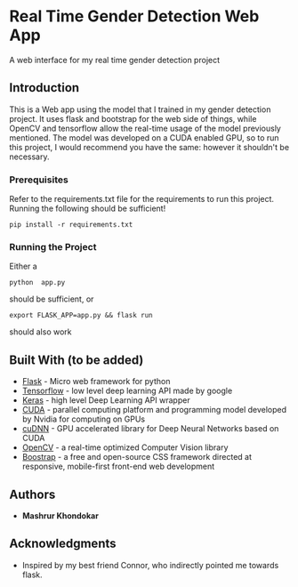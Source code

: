# Real Time Gender Detection Web App

 A web interface for my real time gender detection project

## Introduction

This is a Web app using the model that I trained in my gender detection project. It uses flask and bootstrap for the web side of things, while OpenCV and tensorflow allow the real-time usage of the model previously mentioned. The model was developed on a CUDA enabled GPU, so to run this project, I would recommend you have the same: however it shouldn't be necessary.

### Prerequisites

Refer to the requirements.txt file for the requirements to run this project.
Running the following should be sufficient!
```
pip install -r requirements.txt
```

### Running the Project

Either a 
```
python  app.py
```
should be sufficient, or
```
export FLASK_APP=app.py && flask run
```
should also work

## Built With (to be added)

* [Flask](https://flask.palletsprojects.com/en/2.0.x/) - Micro web framework for python
* [Tensorflow](https://www.tensorflow.org) - low level deep learning API made by google
* [Keras](https://keras.io/) - high level Deep Learning API wrapper
* [CUDA](https://developer.nvidia.com/cuda-toolkit) - parallel computing platform and programming model developed by Nvidia for computing on GPUs
* [cuDNN](https://developer.nvidia.com/cudnn) - GPU accelerated library for Deep Neural Networks based on CUDA
* [OpenCV](https://opencv.org/) - a real-time optimized Computer Vision library
* [Boostrap](https://getbootstrap.com/) - a free and open-source CSS framework directed at responsive, mobile-first front-end web development
## Authors

* **Mashrur Khondokar**

## Acknowledgments

* Inspired by my best friend Connor, who indirectly pointed me towards flask.
